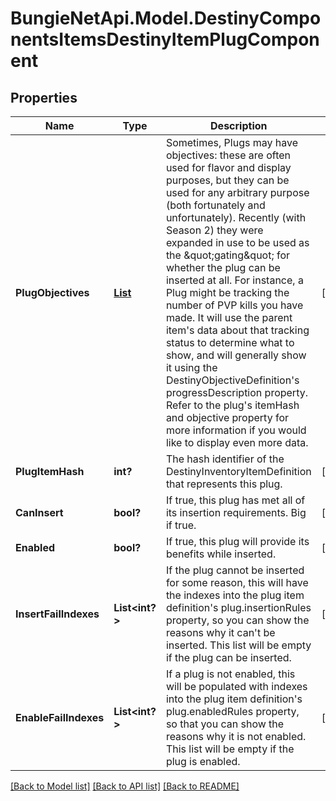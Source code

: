 # BungieNetApi.Model.DestinyComponentsItemsDestinyItemPlugComponent
## Properties

Name | Type | Description | Notes
------------ | ------------- | ------------- | -------------
**PlugObjectives** | [**List<DestinyQuestsDestinyObjectiveProgress>**](DestinyQuestsDestinyObjectiveProgress.md) | Sometimes, Plugs may have objectives: these are often used for flavor and display purposes, but they can be used for any arbitrary purpose (both fortunately and unfortunately). Recently (with Season 2) they were expanded in use to be used as the \&quot;gating\&quot; for whether the plug can be inserted at all. For instance, a Plug might be tracking the number of PVP kills you have made. It will use the parent item&#39;s data about that tracking status to determine what to show, and will generally show it using the DestinyObjectiveDefinition&#39;s progressDescription property. Refer to the plug&#39;s itemHash and objective property for more information if you would like to display even more data. | [optional] 
**PlugItemHash** | **int?** | The hash identifier of the DestinyInventoryItemDefinition that represents this plug. | [optional] 
**CanInsert** | **bool?** | If true, this plug has met all of its insertion requirements. Big if true. | [optional] 
**Enabled** | **bool?** | If true, this plug will provide its benefits while inserted. | [optional] 
**InsertFailIndexes** | **List<int?>** | If the plug cannot be inserted for some reason, this will have the indexes into the plug item definition&#39;s plug.insertionRules property, so you can show the reasons why it can&#39;t be inserted.  This list will be empty if the plug can be inserted. | [optional] 
**EnableFailIndexes** | **List<int?>** | If a plug is not enabled, this will be populated with indexes into the plug item definition&#39;s plug.enabledRules property, so that you can show the reasons why it is not enabled.  This list will be empty if the plug is enabled. | [optional] 

[[Back to Model list]](../README.md#documentation-for-models) [[Back to API list]](../README.md#documentation-for-api-endpoints) [[Back to README]](../README.md)

